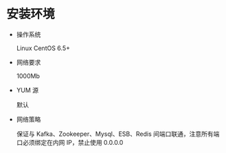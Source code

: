 # 安装环境

- 操作系统

    Linux CentOS 6.5+

- 网络要求

    1000Mb

- YUM 源

    默认

- 网络策略

    保证与 Kafka、Zookeeper、Mysql、ESB、Redis 间端口联通，注意所有端口必须绑定在内网 IP，禁止使用 0.0.0.0
